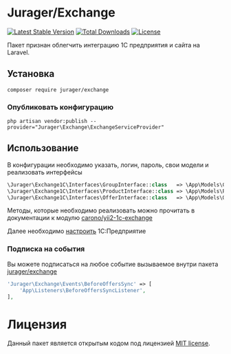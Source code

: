 # Jurager/Exchange
[![Latest Stable Version](https://poser.pugx.org/jurager/exchange/v/stable)](https://packagist.org/packages/jurager/exchange)
[![Total Downloads](https://poser.pugx.org/jurager/exchange/downloads)](https://packagist.org/packages/jurager/exchange)
[![License](https://poser.pugx.org/jurager/exchange/license)](https://packagist.org/packages/jurager/exchange)

Пакет признан облегчить интеграцию 1С предприятия и сайта на Laravel. 

## Установка
```
composer require jurager/exchange
```
 
### Опубликовать конфигурацию
```
php artisan vendor:publish --provider="Jurager\Exchange\ExchangeServiceProvider"
```
 
## Использование
В конфигурации необходимо указать, логин, пароль, свои модели и реализовать интерфейсы
```php
\Jurager\Exchange1C\Interfaces\GroupInterface::class   => \App\Models\Category::class,
\Jurager\Exchange1C\Interfaces\ProductInterface::class => \App\Models\Product::class,
\Jurager\Exchange1C\Interfaces\OfferInterface::class   => \App\Models\Offer::class,
```

Методы, которые необходимо реализовать можно прочитать в документации к модулю [carono/yii2-1c-exchange]((https://github.com/carono/yii2-1c-exchange#%D0%98%D0%BD%D1%82%D0%B5%D1%80%D1%84%D0%B5%D0%B9%D1%81%D1%8B))

Далее необходимо [настроить](https://github.com/carono/yii2-1c-exchange#%D0%9D%D0%B0%D1%81%D1%82%D1%80%D0%BE%D0%B9%D0%BA%D0%B0-1%D0%A1) 1С:Предприятие

### Подписка на события
Вы можете подписаться на любое событие вызываемое внутри пакета [jurager/exchange](https://github.com/jurager/exchange/tree/master/src/Events) 
```php
'Jurager\Exchange\Events\BeforeOffersSync' => [
    'App\Listeners\BeforeOffersSyncListener',
],
```

# Лицензия
Данный пакет является открытым кодом под лицензией [MIT license](LICENSE).
